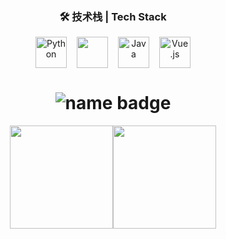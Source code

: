 <h3 align="center">🛠 技术栈 | Tech Stack</h3>

<div align="center" style="display: flex; justify-content: center; gap: 16px;">
  <img src="https://cdn.jsdelivr.net/gh/devicons/devicon/icons/python/python-original.svg" alt="Python" width="50" height="50"/>
    <img src="https://cdn.jsdelivr.net/gh/devicons/devicon/icons/cplusplus/cplusplus-original.svg" width="50" height="50"/>
  <img src="https://cdn.jsdelivr.net/gh/devicons/devicon/icons/java/java-original.svg" alt="Java" width="50" height="50"/>
  <img src="https://cdn.jsdelivr.net/gh/devicons/devicon/icons/vuejs/vuejs-original.svg" alt="Vue.js" width="50" height="50"/>
</div>


<h1 align="center">
  <img src="https://img.shields.io/badge/ViperEkura-%F0%9F%94%A5%20Full%20Stack%20Explorer-blueviolet?style=for-the-badge&logo=github" alt="name badge" />
</h1>

<div align="center" style="display: flex; justify-content: center">
  <a href="https://github-readme-stats.vercel.app/api?username=ViperEkura&show_icons=true&theme=vue">
    <img height="165" src="https://github-readme-stats.vercel.app/api?username=ViperEkura&show_icons=true&theme=vue&cache_seconds=10" />
  </a>
  <a href="https://github-readme-stats.vercel.app/api/top-langs/?username=ViperEkura&layout=compact&theme=vue">
    <img height="165" src="https://github-readme-stats.vercel.app/api/top-langs/?username=ViperEkura&layout=compact&theme=vuecache_seconds=10" />
  </a>
</div>
